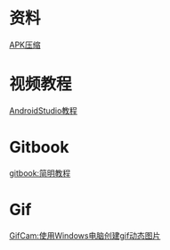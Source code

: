 # 资料

[APK压缩](https://github.com/shwenzhang/AndResGuard/blob/master/README.zh-cn.md)

# 视频教程

[AndroidStudio教程](https://study.163.com/course/courseMain.htm?courseId=1003130007&_trace_c_p_k2_=3246dfc4312742779fdcb73160bb7656#/courseDetail?tab=1)

# Gitbook

[gitbook:简明教程](http://www.chengweiyang.cn/gitbook/index.html)

# Gif

[GifCam:使用Windows电脑创建gif动态图片](https://gifcam.cn.uptodown.com/windows/download)



